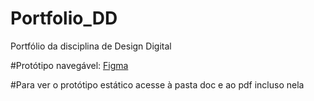 # Portfolio_DD
Portfólio da disciplina de Design Digital


#Protótipo navegável:
[Figma](https://www.figma.com/file/8IOS4u3CK5xcWMWnHQ2Zui/PORTF%C3%93LIO?node-id=62-30&t=pTVGe2MZknH7Tnv9-0)

#Para ver o protótipo estático acesse à pasta doc e ao pdf incluso nela
